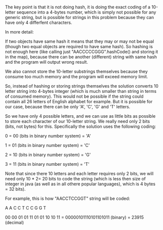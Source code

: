 The key point is that it is not doing hash, it is doing the exact coding of a 10-letter sequence into a 4-bytes number, which is simply not possible for any generic string, but is possible for strings in this problem because they can have only 4 differfent characters.

In more detail:

If two objects have same hash it means that they may or may not be equal (though two equal objects are required to have same hash). So hashing is not enough here (like calling just "AACCCCCGGG".hashCode() and storing it in the map), because there can be another (different) string with same hash and the program will output wrong result.

We also cannot store the 10-letter substrings themselves because they consume too much memory and the program will exceed memory limit.

So, instead of hashing or storing strings themselves the solution converts 10 letter string into 4-bytes integer (which is much smaller than string in terms of consumed memory). This would not be possible if the string could contain all 26 letters of English alphabet for example. But it is possible for our case, because there can be only 'A', 'C', 'G' and 'T' letters.

So we have only 4 possible letters, and we can use as little bits as possible to store each character of our 10-letter string. We really need only 2 bits (bits, not bytes) for this. Specifically the solution uses the following coding:

0 = 00 (bits in binary number system) = 'A'

1 = 01 (bits in binary number system) = 'C'

2 = 10 (bits in binary number system) = 'G'

3 = 11 (bits in binary number system) = 'T'

Note that since there 10 letters and each letter requires only 2 bits, we will need only 10 * 2= 20 bits to code the string (which is less then size of integer in java (as well as in all othere popular languages), which is 4 bytes = 32 bits).

For example, this is how "AACCTCCGGT" string will be coded:

A A C C T C C G G T

00 00 01 01 11 01 01 10 10 11 = 00000101110101101011 (binary) = 23915 (decimal)
